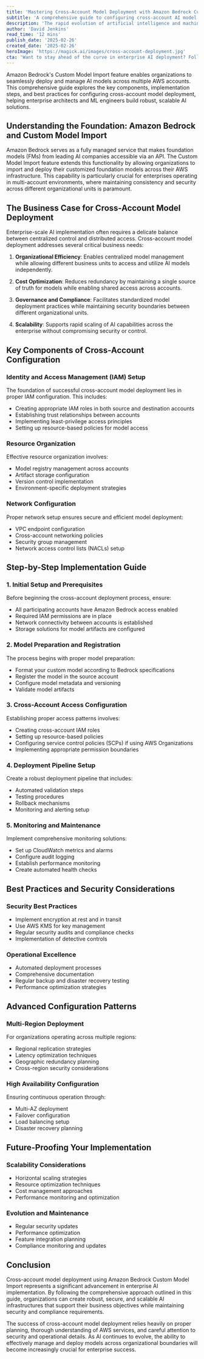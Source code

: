 ```yaml
---
title: 'Mastering Cross-Account Model Deployment with Amazon Bedrock Custom Model Import: A Comprehensive Guide'
subtitle: 'A comprehensive guide to configuring cross-account AI model deployment using Amazon Bedrock'
description: 'The rapid evolution of artificial intelligence and machine learning has created a pressing need for sophisticated model deployment strategies across enterprise environments. Amazon Bedrock\'s Custom Model Import feature represents a significant advancement in this space, offering organizations the ability to seamlessly deploy and manage AI models across multiple AWS accounts.'
author: 'David Jenkins'
read_time: '12 mins'
publish_date: '2025-02-26'
created_date: '2025-02-26'
heroImage: 'https://magick.ai/images/cross-account-deployment.jpg'
cta: 'Want to stay ahead of the curve in enterprise AI deployment? Follow MagickAI on LinkedIn for expert insights, best practices, and the latest updates in AI infrastructure and cloud solutions.'
---
```


Amazon Bedrock's Custom Model Import feature enables organizations to seamlessly deploy and manage AI models across multiple AWS accounts. This comprehensive guide explores the key components, implementation steps, and best practices for configuring cross-account model deployment, helping enterprise architects and ML engineers build robust, scalable AI solutions.

## Understanding the Foundation: Amazon Bedrock and Custom Model Import

Amazon Bedrock serves as a fully managed service that makes foundation models (FMs) from leading AI companies accessible via an API. The Custom Model Import feature extends this functionality by allowing organizations to import and deploy their customized foundation models across their AWS infrastructure. This capability is particularly crucial for enterprises operating in multi-account environments, where maintaining consistency and security across different organizational units is paramount.

## The Business Case for Cross-Account Model Deployment

Enterprise-scale AI implementation often requires a delicate balance between centralized control and distributed access. Cross-account model deployment addresses several critical business needs:

1. **Organizational Efficiency**: Enables centralized model management while allowing different business units to access and utilize AI models independently.

2. **Cost Optimization**: Reduces redundancy by maintaining a single source of truth for models while enabling shared access across accounts.

3. **Governance and Compliance**: Facilitates standardized model deployment practices while maintaining security boundaries between different organizational units.

4. **Scalability**: Supports rapid scaling of AI capabilities across the enterprise without compromising security or control.

## Key Components of Cross-Account Configuration

### Identity and Access Management (IAM) Setup

The foundation of successful cross-account model deployment lies in proper IAM configuration. This includes:

- Creating appropriate IAM roles in both source and destination accounts
- Establishing trust relationships between accounts
- Implementing least-privilege access principles
- Setting up resource-based policies for model access

### Resource Organization

Effective resource organization involves:

- Model registry management across accounts
- Artifact storage configuration
- Version control implementation
- Environment-specific deployment strategies

### Network Configuration

Proper network setup ensures secure and efficient model deployment:

- VPC endpoint configuration
- Cross-account networking policies
- Security group management
- Network access control lists (NACLs) setup

## Step-by-Step Implementation Guide

### 1. Initial Setup and Prerequisites

Before beginning the cross-account deployment process, ensure:

- All participating accounts have Amazon Bedrock access enabled
- Required IAM permissions are in place
- Network connectivity between accounts is established
- Storage solutions for model artifacts are configured

### 2. Model Preparation and Registration

The process begins with proper model preparation:

- Format your custom model according to Bedrock specifications
- Register the model in the source account
- Configure model metadata and versioning
- Validate model artifacts

### 3. Cross-Account Access Configuration

Establishing proper access patterns involves:

- Creating cross-account IAM roles
- Setting up resource-based policies
- Configuring service control policies (SCPs) if using AWS Organizations
- Implementing appropriate permission boundaries

### 4. Deployment Pipeline Setup

Create a robust deployment pipeline that includes:

- Automated validation steps
- Testing procedures
- Rollback mechanisms
- Monitoring and alerting setup

### 5. Monitoring and Maintenance

Implement comprehensive monitoring solutions:

- Set up CloudWatch metrics and alarms
- Configure audit logging
- Establish performance monitoring
- Create automated health checks

## Best Practices and Security Considerations

### Security Best Practices

- Implement encryption at rest and in transit
- Use AWS KMS for key management
- Regular security audits and compliance checks
- Implementation of detective controls

### Operational Excellence

- Automated deployment processes
- Comprehensive documentation
- Regular backup and disaster recovery testing
- Performance optimization strategies

## Advanced Configuration Patterns

### Multi-Region Deployment

For organizations operating across multiple regions:

- Regional replication strategies
- Latency optimization techniques
- Geographic redundancy planning
- Cross-region security considerations

### High Availability Configuration

Ensuring continuous operation through:

- Multi-AZ deployment
- Failover configuration
- Load balancing setup
- Disaster recovery planning

## Future-Proofing Your Implementation

### Scalability Considerations

- Horizontal scaling strategies
- Resource optimization techniques
- Cost management approaches
- Performance monitoring and optimization

### Evolution and Maintenance

- Regular security updates
- Performance optimization
- Feature integration planning
- Compliance monitoring and updates

## Conclusion

Cross-account model deployment using Amazon Bedrock Custom Model Import represents a significant advancement in enterprise AI implementation. By following the comprehensive approach outlined in this guide, organizations can create robust, secure, and scalable AI infrastructures that support their business objectives while maintaining security and compliance requirements.

The success of cross-account model deployment relies heavily on proper planning, thorough understanding of AWS services, and careful attention to security and operational details. As AI continues to evolve, the ability to effectively manage and deploy models across organizational boundaries will become increasingly crucial for enterprise success.